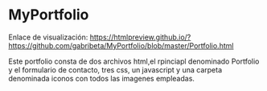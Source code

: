 # MyPortfolio

Enlace de visualización:
https://htmlpreview.github.io/?https://github.com/gabribeta/MyPortfolio/blob/master/Portfolio.html

Este portfolio consta de dos archivos html,el rpinciapl denominado Portfolio y el formulario de contacto, tres css, un javascript y una carpeta denominada iconos con todos las imagenes empleadas.



